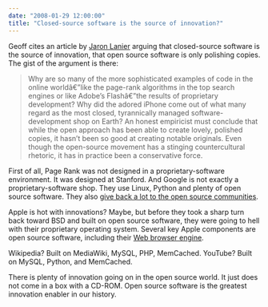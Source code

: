 ```yaml
---
date: "2008-01-29 12:00:00"
title: "Closed-source software is the source of innovation?"
---
```




Geoff cites an article by [Jaron Lanier](https://en.wikipedia.org/wiki/Jaron_Lanier) arguing that closed-source software is the source of innovation, that open source software is only polishing copies. The gist of the argument is there:

> Why are so many of the more sophisticated examples of code in the online worldâ€”like the page-rank algorithms in the top search engines or like Adobe&rsquo;s Flashâ€”the results of proprietary development? Why did the adored iPhone come out of what many regard as the most closed, tyrannically managed software-development shop on Earth? An honest empiricist must conclude that while the open approach has been able to create lovely, polished copies, it hasn&rsquo;t been so good at creating notable originals. Even though the open-source movement has a stinging countercultural rhetoric, it has in practice been a conservative force.


First of all, Page Rank was not designed in a proprietary-software environment. It was designed at Stanford. And Google is not exactly a proprietary-software shop. They use Linux, Python and plenty of open source software. They also [give back a lot to the open source communities](https://developers.google.com/open-source/?csw=1).

Apple is hot with innovations? Maybe, but before they took a sharp turn back toward BSD and built on open source software, they were going to hell with their proprietary operating system. Several key Apple components are open source software, including their [Web browser engine](https://en.wikipedia.org/wiki/Webkit). 

Wikipedia? Built on MediaWiki, MySQL, PHP, MemCached. YouTube? Built on MySQL, Python, and MemCached.

There is plenty of innovation going on in the open source world. It just does not come in a box with a CD-ROM. Open source software is the greatest innovation enabler in our history.

